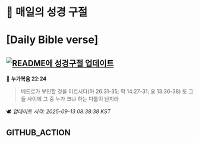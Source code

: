 # 🙏 매일의 성경 구절
# [Daily Bible verse]
## [![README에 성경구절 업데이트](https://github.com/DONGSUKA/first_test/actions/workflows/update-readme-bible.yml/badge.svg)](https://github.com/DONGSUKA/first_test/actions/workflows/update-readme-bible.yml)
<!-- START_BIBLE_VERSE -->
📖 **누가복음 22:24**
> 베드로가 부인할 것을 이르시다(마 26:31-35; 막 14:27-31; 요 13:36-38) 또 그들 사이에 그 중 누가 크냐 하는 다툼이 난지라

🕊️ _업데이트 시각: 2025-09-13 08:38:38 KST_
  <!-- END_BIBLE_VERSE -->
## GITHUB_ACTION
